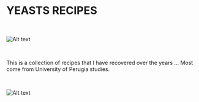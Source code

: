 <h1> YEASTS RECIPES</h1>

</BR>

![Alt text](https://thumbs.gfycat.com/ReliableAstonishingHoneycreeper-size_restricted.gif)

</BR>

This is a collection of recipes that I have recovered over the years ...
Most come from University of Perugia studies.

</BR>

![Alt text](https://raw.githubusercontent.com/JonnyBanana/THE-BIOHACKING-BIBLE/master/img/DVBPG.png)

</BR>

